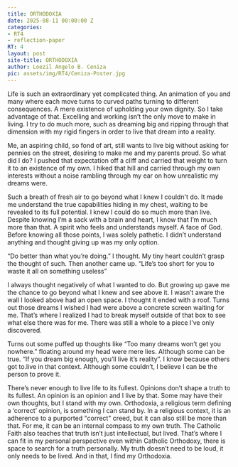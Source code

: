 ```yaml
---
title: ORTHODOXIA
date: 2025-08-11 00:00:00 Z
categories:
- RT4
- reflection-paper
RT: 4
layout: post
site-title: ORTHODOXIA
author: Loezil Angelo B. Ceniza
pic: assets/img/RT4/Ceniza-Poster.jpg
---
```


Life is such an extraordinary yet complicated thing. An animation of you and many where each move turns to curved paths turning to different consequences. A mere existence of upholding your own dignity. So I take advantage of that. Excelling and working isn’t the only move to make in living. I try to do much more, such as dreaming big and ripping through that dimension with my rigid fingers in order to live that dream into a reality. 

Me, an aspiring child, so fond of art, still wants to live big without asking for pennies on the street, desiring to make me and my parents proud. So what did I do? I pushed that expectation off a cliff and carried that weight to turn it to an existence of my own. I hiked that hill and carried through my own interests without a noise rambling through my ear on how unrealistic my dreams were.

Such a breath of fresh air to go beyond what I knew I couldn't do. It made me understand the true capabilities hiding in my chest, waiting to be revealed to its full potential. I knew I could do so much more than live. Despite knowing I’m a sack with a brain and heart, I know that I’m much more than that. A spirit who feels and understands myself. A face of God. Before knowing all those points, I was solely pathetic. I didn’t understand anything and thought giving up was my only option.

“Do better than what you’re doing.” I thought. My tiny heart couldn’t grasp the thought of such.
Then another came up. “Life’s too short for you to waste it all on something useless”

I always thought negatively of what I wanted to do. But growing up gave me the chance to go beyond what I knew and see above it. I wasn’t aware the wall I looked above had an open space. I thought it ended with a roof. Turns out those dreams I wished I had were above a concrete screen waiting for me. That’s where I realized I had to break myself outside of that box to see what else there was for me. There was still a whole to a piece I’ve only discovered.

Turns out some puffed up thoughts like “Too many dreams won’t get you nowhere.” floating around my head were mere lies.
Although some can be true. “If you dream big enough, you’ll live it’s reality”. I know because others got to.live in that context. Although some couldn’t, I believe I can be the person to prove it.

There’s never enough to live life to its fullest. Opinions don’t shape a truth to its fullest. An opinion is an opinion and I live by that. Some may have their own thoughts, but I stand with my own. Orthodoxia, a religious term defining a ‘correct’ opinion, is something I can stand by. In a religious context, it is an adherence to a purported "correct" creed, but it can also still be more than that. For me, it can be an internal compass to my own truth. The Catholic Faith also teaches that truth isn’t just intellectual, but lived. That’s where I can fit in my personal perspective even within Catholic Orthodoxy, there is space to search for a truth personally. My truth doesn’t need to be loud, it only needs to be lived. And in that, I find my Orthodoxia.

